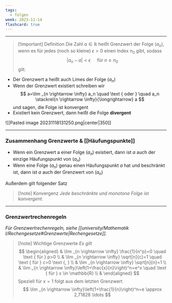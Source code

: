 ```yaml
---
tags:
  - folgen
week: 2023-11-14
flashcard: true
---
```

***

> [!important] Definition
> Die Zahl $a \in \mathbb{R}$ heißt Grenzwert der Folge $\left(a_n\right)$, wenn es für jedes (noch so kleine) $\epsilon>0$ einen Index $n_0$ gibt, sodass
> $$
> \left|a_n-a\right|<\epsilon \quad \text { für } n \geq n_0
> $$
> gilt.

- Der Grenzwert a heißt auch Limes der Folge $\left(a_n\right)$
- Wenn der Grenzwert existiert schreiben wir
$$
a=\lim _{n \rightarrow \infty} a_n \quad \text { oder } \quad a_n \stackrel{n \rightarrow \infty}{\longrightarrow} a
$$
und sagen, die Folge ist konvergent
- Existiert kein Grenzwert, dann heißt die Folge **divergent**

![[Pasted image 20231118131250.png|center|350]]

***
### Zusammenhang Grenzwerte & [[Häufungspunkte]]

- Wenn ein Grenzwert a einer Folge $\left(a_n\right)$ existiert, dann ist $a$ auch der einzige Häufungspunkt von $\left(a_n\right)$
- Wenn eine Folge $\left(a_n\right)$ genau einen Häufungspunkt $a$ hat und beschränkt ist, dann ist $a$ auch der Grenzwert von $\left(a_n\right)$

Außerdem gilt folgender Satz

> [!note] Konvergenz
> *Jede beschränkte und monotone Folge ist konvergent.*

***
### Grenzwertrechenregeln
*Für Grenzwertrechenregeln, siehe [[university/Mathematik I/Rechengesetze#Grenzwerte|Rechengesetze]].*

> [!note] Wichtige Grenzwerte
> *Es gilt*
> $$
> \begin{aligned}
> & \lim _{n \rightarrow \infty} \frac{1}{n^p}=0 \quad \text { für } p>0 \\
> & \lim _{n \rightarrow \infty} \sqrt[n]{c}=1 \quad \text { für } c>0 \text {, } \\
> & \lim _{n \rightarrow \infty} \sqrt[n]{n}=1 \\
> & \lim _{n \rightarrow \infty}\left(1+\frac{x}{n}\right)^n=e^x \quad \text { für } x \in \mathbb{R} \\
> &
> \end{aligned}
> $$
> Speziell für $x=1$ folgt aus dem letzten Grenzwert
> $$
> \lim _{n \rightarrow \infty}\left(1+\frac{1}{n}\right)^n=e \approx 2,71828 \ldots
> $$
